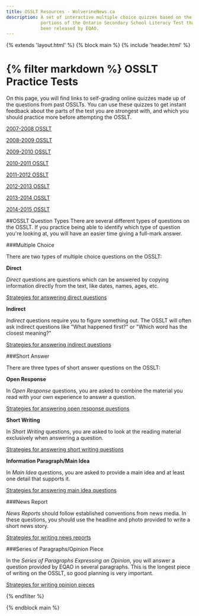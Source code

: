 ```yaml
---
title: OSSLT Resources - WolverineNews.ca 
description: A set of interactive multiple choice quizzes based on the released 
             portions of the Ontario Secondary School Literacy Test that have 
             been released by EQAO.
---
```

{% extends 'layout.html' %}
{% block main %}
{% include 'header.html' %}


<div id="osslt-wrapper" class="pure-u-1 pure-u-md-3-4 pure-u-lg-3-5">

{% filter markdown %}
OSSLT Practice Tests
====================

On this page, you will find links to self-grading online quizzes made up of the
questions from past OSSLTs.  You can use these quizzes to get instant feedback
about the parts of the test you are strongest with, and which you should
practice more before attempting the OSSLT.

<div id="osslt-test-links" class="pure-g">
  <div class="pure-u-1 pure-u-md-1-3">
    <p>
      <a href="osslt/2007-2008">2007-2008 OSSLT</a>
    </p>
    <p>
      <a href="osslt/2008-2009">2008-2009 OSSLT</a>
    </p>
    <p>
      <a href="osslt/2009-2010">2009-2010 OSSLT</a>
    </p>
  </div>
  <div class="pure-u-1 pure-u-md-1-3">
    <p>
      <a href="osslt/2010-2011">2010-2011 OSSLT</a>
    </p>
    <p>
      <a href="osslt/2011-2012">2011-2012 OSSLT</a>
    </p>
    <p>
      <a href="osslt/2012-2013">2012-2013 OSSLT</a>
    </p>
  </div>
  <div class="pure-u-1 pure-u-md-1-3">
    <p>
      <a href="osslt/2013-2014">2013-2014 OSSLT</a>
    </p>
    <p>
      <a href="osslt/2014-2015">2014-2015 OSSLT</a>
    </p>
  </div>
</div>

##OSSLT Question Types
There are several different types of questions on the OSSLT.  If you practice 
being able to identify which type of question you're looking at, you will have
an easier time giving a full-mark answer.


###Multiple Choice

There are two types of multiple choice questions on the OSSLT:

__Direct__

*Direct* questions are questions which can be answered by copying information
directly from the text, like dates, names, ages, etc.

[Strategies for answering direct questions](#)

__Indirect__

*Indirect* questions require you to figure something out. The OSSLT will often
ask indirect questions like "What happened first?" or "Which word has the
closest meaning?"

[Strategies for answering indirect questions](#)

###Short Answer

There are three types of short answer questions on the OSSLT:

__Open Response__

In *Open Response* questions, you are asked to combine the material you read 
with your own experience to answer a question.

[Strategies for answering open response questions](#)
    
__Short Writing__

In *Short Writing* questions, you are asked to look at the reading material 
exclusively when answering a question. 

[Strategies for answering short writing questions](*)


__Information Paragraph/Main Idea__

In *Main Idea* questions, you are asked to provide a main idea and at least one 
detail that supports it.

[Strategies for answering main idea questions](#)


###News Report

*News Reports* should follow established conventions from news media.  In these
questions, you should use the headline and photo provided to write a short
news story.

[Strategies for writing news reports](#)


###Series of Paragraphs/Opinion Piece

In the *Series of Paragraphs Expressing an Opinion*, you will answer a
question provided by EQAO in several paragraphs.  This is the longest piece of
writing on the OSSLT, so good planning is very important.

[Strategies for writing opinion pieces](#)

{% endfilter %}

</div>
{% endblock main %}
